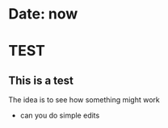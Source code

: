 # Date: now

# TEST

## This is a test
The idea is to see how something might work

- can you do simple edits
